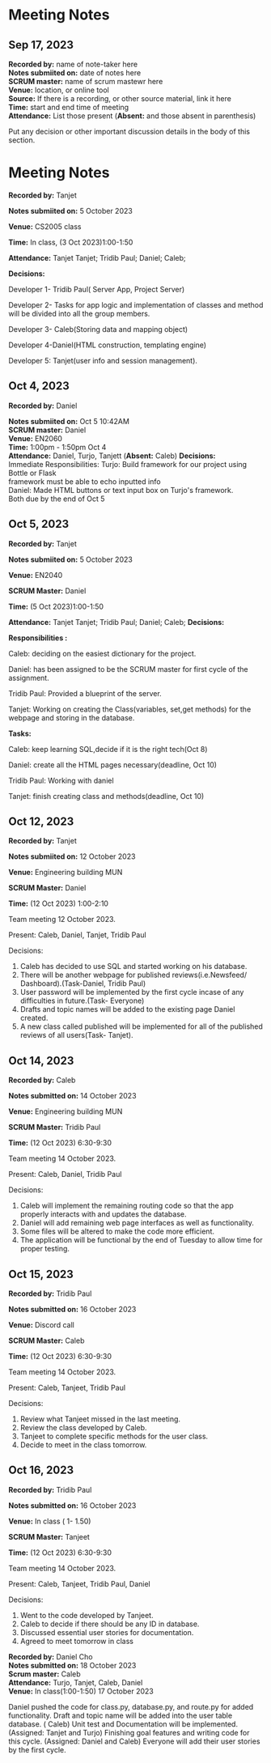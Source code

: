# Meeting Notes

## Sep 17, 2023
**Recorded by:** name of note-taker here  
**Notes submiited on:** date of notes here  
**SCRUM master:** name of scrum mastewr here  
**Venue:** location, or online tool  
**Source:** If there is a recording, or other source material, link it here  
**Time:** start and end time of meeting  
**Attendance:** List those present (**Absent:** and those absent in parenthesis)

Put any decision or other important discussion details in the body of this section. 


# Meeting Notes

**Recorded by:** Tanjet

**Notes submiited on:** 5 October 2023
  
**Venue:** CS2005 class

**Time:** In class, (3 Oct 2023)1:00-1:50 

**Attendance:** Tanjet Tanjet; Tridib Paul; Daniel; Caleb;

**Decisions:** 

Developer 1- Tridib Paul( Server App, Project Server)

Developer 2- Tasks for app logic and implementation of classes and method will be divided into all the group members.

Developer 3- Caleb(Storing data and mapping object)

Developer 4-Daniel(HTML construction, templating engine)

Developer 5: Tanjet(user info and session management).


## Oct 4, 2023
**Recorded by:** Daniel 

**Notes submiited on:** Oct 5 10:42AM   
**SCRUM master:** Daniel    
**Venue:**  EN2060   
**Time:**  1:00pm - 1:50pm Oct 4     
**Attendance:** 
Daniel, Turjo, Tanjett
(**Absent:** Caleb)
**Decisions:**   
Immediate Responsibilities:
    Turjo: Build framework for our project using Bottle or Flask  
        framework must be able to echo inputted info  
    Daniel: Made HTML buttons or text input box on Turjo's framework.  
    Both due by the end of Oct 5  


## Oct 5, 2023

**Recorded by:** Tanjet

**Notes submiited on:** 5 October 2023

**Venue:** EN2040

**SCRUM Master:** Daniel 

**Time:** (5 Oct 2023)1:00-1:50

**Attendance:** Tanjet Tanjet; Tridib Paul; Daniel; Caleb;
**Decisions:**

**Responsibilities :**

Caleb: deciding on the easiest dictionary for the project.

Daniel: has been assigned to be the SCRUM master for first cycle of the assignment.

Tridib Paul: Provided a blueprint of the server. 

Tanjet: Working on creating the Class(variables, set,get methods) for the webpage and storing in the database.

**Tasks:**

Caleb: keep learning SQL,decide if it is the right tech(Oct 8)

Daniel: create all the HTML pages necessary(deadline, Oct 10)

Tridib Paul: Working with daniel

Tanjet: finish creating class and methods(deadline, Oct 10)

 
## Oct 12, 2023

**Recorded by:** Tanjet

**Notes submiited on:** 12 October 2023

**Venue:** Engineering building MUN

**SCRUM Master:** Daniel 

**Time:** (12 Oct 2023) 1:00-2:10

Team meeting 12 October 2023.

Present: Caleb, Daniel, Tanjet, Tridib Paul

Decisions: 

1) Caleb has decided to use SQL and started working on his database.
2) There will be another webpage for published reviews(i.e.Newsfeed/ Dashboard).(Task-Daniel, Tridib Paul)
3) User password will be implemented by the first cycle incase of any difficulties in future.(Task- Everyone)
4) Drafts and topic names will be added to the existing page Daniel created.
5) A new class called published will be implemented for all of the published reviews of all users(Task- Tanjet).


## Oct 14, 2023

**Recorded by:** Caleb

**Notes submitted on:** 14 October 2023

**Venue:** Engineering building MUN

**SCRUM Master:** Tridib Paul 

**Time:** (12 Oct 2023) 6:30-9:30

Team meeting 14 October 2023.

Present: Caleb, Daniel, Tridib Paul

Decisions: 

1) Caleb will implement the remaining routing code so that the app properly interacts with and updates the database.
2) Daniel will add remaining web page interfaces as well as functionality.
3) Some files will be altered to make the code more efficient.
4) The application will be functional by the end of Tuesday to allow time for proper testing.
 
## Oct 15, 2023

**Recorded by:** Tridib Paul

**Notes submitted on:** 16 October 2023

**Venue:** Discord call

**SCRUM Master:** Caleb

**Time:** (12 Oct 2023) 6:30-9:30

Team meeting 14 October 2023.

Present: Caleb, Tanjeet, Tridib Paul

Decisions: 

1) Review what Tanjeet missed in the last meeting.
2) Review the class developed by Caleb.
3) Tanjeet to complete specific methods for the user class.
4) Decide to meet in the class tomorrow.

## Oct 16, 2023

**Recorded by:** Tridib Paul

**Notes submitted on:** 16 October 2023

**Venue:**  In class ( 1- 1.50)

**SCRUM Master:** Tanjeet

**Time:** (12 Oct 2023) 6:30-9:30

Team meeting 14 October 2023.

Present: Caleb, Tanjeet, Tridib Paul, Daniel

Decisions: 
1) Went to the code developed by Tanjeet.
2) Caleb to decide if there should be any ID in database.
3) Discussed essential user stories for documentation.
4) Agreed to meet tomorrow in class 


**Recorded by:** Daniel Cho  
**Notes submitted on:** 18 October 2023  
**Scrum master:** Caleb  
**Attendance:** Turjo, Tanjet, Caleb, Daniel  
**Venue:** In class(1:00-1:50)  17 October 2023 

Daniel pushed the code for class.py, database.py, and route.py for added functionality.
Draft and topic name will be added into the user table database. ( Caleb)
Unit test and Documentation will be implemented.(Assigned: Tanjet and Turjo)
Finishing goal features and writing code for this cycle. (Assigned: Daniel and Caleb)
Everyone will add their user stories by the first cycle.



